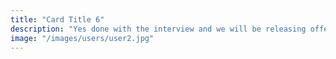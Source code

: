 ```yaml
---
title: "Card Title 6"
description: "Yes done with the interview and we will be releasing offer letter for three of them by end of this month ."
image: "/images/users/user2.jpg"
---
```

